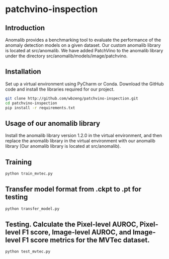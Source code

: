 # patchvino-inspection

## Introduction
Anomalib provides a benchmarking tool to evaluate the performance of the anomaly detection models on a given dataset. 
Our custom anomalib library is located at src/anomalib.
We have added PatchVino to the anomalib library under the directory src/anomalib/models/image/patchvino.

## Installation
Set up a virtual environment using PyCharm or Conda. 
Download the GitHub code and install the libraries required for our project.
```bash
git clone http://github.com/wbzeng/patchvino-inspection.git
cd patchvino-inspection
pip install -r requirements.txt  
```

## Usage of our anomalib library

Install the anomalib library version 1.2.0 in the virtual environment, and then replace the anomalib library in the virtual environment with our anomalib library (Our anomalib library is located at src/anomalib).

## Training
```bash
python train_mvtec.py
```

## Transfer model format from .ckpt to .pt for testing
```bash
python transfer_model.py
```

## Testing. Calculate the Pixel-level AUROC, Pixel-level F1 score, Image-level AUROC, and Image-level F1 score metrics for the MVTec dataset.
```bash
python test_mvtec.py
```